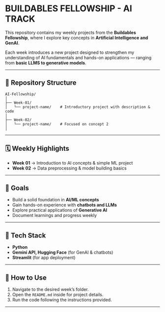 # BUILDABLES FELLOWSHIP - AI TRACK

This repository contains my weekly projects from the **Buildables Fellowship**, where I explore key concepts in **Artificial Intelligence and GenAI**.

Each week introduces a new project designed to strengthen my understanding of AI fundamentals and hands-on applications — ranging from **basic LLMS to generative models**.

---

## 📂 Repository Structure

```
AI-Fellowship/
│
├── Week-01/
│   └── project-name/    # Introductory project with description & code
│
├── Week-02/
│   └── project-name/    # Focused on concept 2
│

```

---

## 🗓 Weekly Highlights

* **Week 01** → Introduction to AI concepts & simple ML project
* **Week 02** → Data preprocessing & model building basics

---

## 🎯 Goals

* Build a solid foundation in **AI/ML concepts**
* Gain hands-on experience with **chatbots and LLMs**
* Explore practical applications of **Generative AI**
* Document learnings and progress weekly

---

## 🔧 Tech Stack

* **Python** 
* **Gemini API, Hugging Face** (for GenAI & chatbots)
* **Streamlit** (for app deployment)

---

## 📖 How to Use

1. Navigate to the desired week’s folder.
2. Open the `README.md` inside for project details.
3. Run the code following the instructions provided.

---

